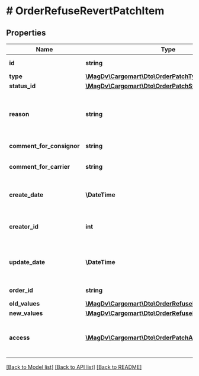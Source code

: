 # # OrderRefuseRevertPatchItem

## Properties

Name | Type | Description | Notes
------------ | ------------- | ------------- | -------------
**id** | **string** | Идентификатор заявки |
**type** | [**\MagDv\Cargomart\Dto\OrderPatchType**](OrderPatchType.md) |  |
**status_id** | [**\MagDv\Cargomart\Dto\OrderPatchStatus**](OrderPatchStatus.md) |  |
**reason** | **string** | Причина отклонения/отмены запроса на изменение заказа | [optional]
**comment_for_consignor** | **string** | Комментарий для заказчика | [optional]
**comment_for_carrier** | **string** | Комментарий для перевозчика | [optional]
**create_date** | **\DateTime** | Дата создания запроса на изменение заказа | [optional]
**creator_id** | **int** | Создатель запроса на изменение заказа |
**update_date** | **\DateTime** | Дата изменения запроса на изменение заказа | [optional]
**order_id** | **string** | Идентификатор заказа | [optional]
**old_values** | [**\MagDv\Cargomart\Dto\OrderRefuseRevertPatchDiffItem**](OrderRefuseRevertPatchDiffItem.md) |  |
**new_values** | [**\MagDv\Cargomart\Dto\OrderRefuseRevertPatchDiffItem**](OrderRefuseRevertPatchDiffItem.md) |  |
**access** | [**\MagDv\Cargomart\Dto\OrderPatchAccess**](OrderPatchAccess.md) | Описание доступных действий по объекту заявка на изменение. | [optional]

[[Back to Model list]](../../README.md#models) [[Back to API list]](../../README.md#endpoints) [[Back to README]](../../README.md)
